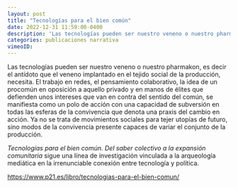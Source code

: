 ```yaml
---
layout: post
title: "Tecnologías para el bien común"
date: 2022-12-31 11:59:00-0400
description: 'Las tecnologías pueden ser nuestro veneno o nuestro pharmakon, es decir el antídoto que el veneno implantado en el tejido social de la producción, necesita. El trabajo en redes, el pensamiento colaborativo, la idea de un procomún en oposición a aquello privado y en manos de élites que defienden unos intereses que van en contra del sentido del común, se manifiesta como un polo de acción con una capacidad de subversión en todas las esferas de la convivencia que denota una praxis del cambio en acción. Ya no se trata de movimientos sociales para tejer utopías de futuro, sino modos de la convivencia presente capaces de variar el conjunto de la producción. “Tecnologías para el bien común. Del saber colectivo a la expansión comunitaria” sigue una línea de investigación vinculada a la arqueología mediática en la irrenunciable conexión entre tecnología y política.'
categories: publicaciones narrativa 
vimeoID: 
---
```

Las tecnologías pueden ser nuestro veneno o nuestro pharmakon, es decir el antídoto que el veneno implantado en el tejido social de la producción, necesita. El trabajo en redes, el pensamiento colaborativo, la idea de un procomún en oposición a aquello privado y en manos de élites que defienden unos intereses que van en contra del sentido del común, se manifiesta como un polo de acción con una capacidad de subversión en todas las esferas de la convivencia que denota una praxis del cambio en acción. Ya no se trata de movimientos sociales para tejer utopías de futuro, sino modos de la convivencia presente capaces de variar el conjunto de la producción. 

*Tecnologías para el bien común. Del saber colectivo a la expansión comunitaria* sigue una línea de investigación vinculada a la arqueología mediática en la irrenunciable conexión entre tecnología y política.

https://www.p21.es/libro/tecnologias-para-el-bien-comun/




